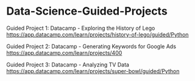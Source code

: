 # Data-Science-Guided-Projects

Guided Project 1:
Datacamp - Exploring the History of Lego
https://app.datacamp.com/learn/projects/history-of-lego/guided/Python

Guided Project 2:
Datacamp - Generating Keywords for Google Ads
https://app.datacamp.com/learn/projects/400

Guided Project 3:
Datacamp - Analyzing TV Data
https://app.datacamp.com/learn/projects/super-bowl/guided/Python
